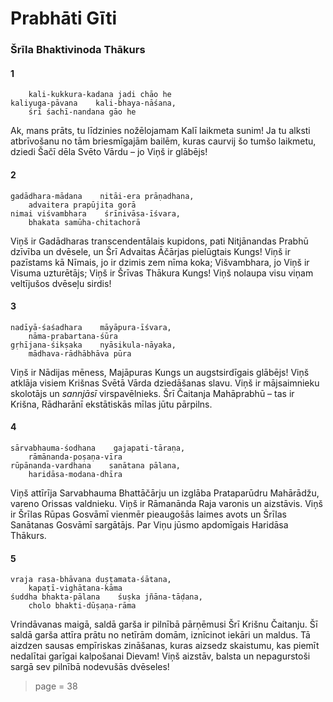 # Prabhāti Gīti

### Šrīla Bhaktivinoda Thākurs

#### 1

        kali-kukkura-kadana jadi chāo he
    kaliyuga-pāvana    kali-bhaya-nāśana,
        śrī śachī-nandana gāo he

Ak, mans prāts, tu līdzinies nožēlojamam Kalī laikmeta sunim! Ja tu alksti atbrīvošanu no tām briesmīgajām bailēm, kuras caurvij šo tumšo laikmetu, dziedi Šačī dēla Svēto Vārdu – jo Viņš ir glābējs!

#### 2

    gadādhara-mādana    nitāi-era prāṇadhana,
        advaitera prapūjita gorā
    nimai viśvambhara    śrīnivāsa-īśvara,
        bhakata samūha-chitachorā

Viņš ir Gadādharas transcendentālais kupidons, pati Nitjānandas Prabhū dzīvība un dvēsele, un Šrī Advaitas Āčārjas pielūgtais Kungs! Viņš ir pazīstams kā Nīmais, jo ir dzimis zem nīma koka; Višvambhara, jo Viņš ir Visuma uzturētājs; Viņš ir Šrīvas Thākura Kungs! Viņš nolaupa visu viņam veltījušos dvēseļu sirdis!

#### 3

    nadīyā-śaśadhara    māyāpura-īśvara,
        nāma-prabartana-śūra
    gṛhījana-śikṣaka    nyāsikula-nāyaka,
        mādhava-rādhābhāva pūra

Viņš ir Nādijas mēness, Majāpuras Kungs un augstsirdīgais glābējs! Viņš atklāja visiem Krišnas Svētā Vārda dziedāšanas slavu. Viņš ir mājsaimnieku skolotājs un *sannjāsī* virspavēlnieks. Šrī Čaitanja Mahāprabhū – tas ir Krišna, Rādharānī ekstātiskās mīlas jūtu pārpilns.

#### 4

    sārvabhauma-śodhana    gajapati-tāraṇa,
        rāmānanda-poṣaṇa-vīra
    rūpānanda-vardhana    sanātana pālana,
        haridāsa-modana-dhīra

Viņš attīrīja Sarvabhauma Bhattāčārju un izglāba Prataparūdru Mahārādžu, vareno Orissas valdnieku. Viņš ir Rāmanānda Raja varonis un aizstāvis. Viņš ir Šrīlas Rūpas Gosvāmī vienmēr pieaugošās laimes avots un Šrīlas Sanātanas Gosvāmī sargātājs. Par Viņu jūsmo apdomīgais Haridāsa Thākurs.

#### 5

    vraja rasa-bhāvana duṣṭamata-śātana,
        kapaṭī-vighātana-kāma
    śuddha bhakta-pālana    śuṣka jñāna-tāḍana,
        cholo bhakti-dūṣaṇa-rāma

Vrindāvanas maigā, saldā garša ir pilnībā pārņēmusi Šrī Krišnu Čaitanju. Šī saldā garša attīra prātu no netīrām domām, iznīcinot iekāri un maldus. Tā aizdzen sausas empīriskas zināšanas, kuras aizsedz skaistumu, kas piemīt nedalītai garīgai kalpošanai Dievam! Viņš aizstāv, balsta un nepagurstoši sargā sev pilnībā nodevušās dvēseles!


> page = 38
